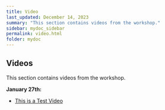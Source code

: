 ```yaml
---
title: Video
last_updated: December 14, 2023
summary: "This section contains videos from the workshop."
sidebar: mydoc_sidebar
permalink: video.html
folder: mydoc
---
```



## Videos
This section contains videos from the workshop.

**January 27th:**

- [This is a Test Video](https://www.youtube.com/watch?v=mHYsAgAx5I4&ab_channel=LiverpoolFC)